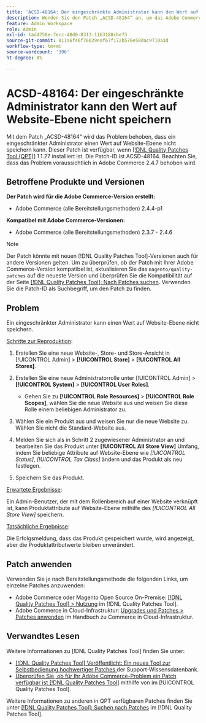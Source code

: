```yaml
---
title: 'ACSD-48164: Der eingeschränkte Administrator kann den Wert auf Website-Ebene nicht speichern'
description: Wenden Sie den Patch „ACSD-48164“ an, um das Adobe Commerce-Problem zu beheben, bei dem ein Admin mit Zugriffsbeschränkungen einen Wert auf Website-Ebene nicht speichern kann.
feature: Admin Workspace
role: Admin
exl-id: 1ad4758e-7ecc-48d0-8313-1163188cbe73
source-git-commit: 011a6f46f76029eaf67f172b576e58dac9710a3d
workflow-type: tm+mt
source-wordcount: '396'
ht-degree: 0%

---
```


# ACSD-48164: Der eingeschränkte Administrator kann den Wert auf Website-Ebene nicht speichern

Mit dem Patch „ACSD-48164“ wird das Problem behoben, dass ein eingeschränkter Administrator einen Wert auf Website-Ebene nicht speichern kann. Dieser Patch ist verfügbar, wenn [[!DNL Quality Patches Tool (QPT)]](https://experienceleague.adobe.com/en/docs/commerce-operations/tools/quality-patches-tool/quality-patches-tool-to-self-serve-quality-patches) 1.1.27 installiert ist. Die Patch-ID ist ACSD-48164. Beachten Sie, dass das Problem voraussichtlich in Adobe Commerce 2.4.7 behoben wird.

## Betroffene Produkte und Versionen

**Der Patch wird für die Adobe Commerce-Version erstellt:**

* Adobe Commerce (alle Bereitstellungsmethoden) 2.4.4-p1

**Kompatibel mit Adobe Commerce-Versionen:**

* Adobe Commerce (alle Bereitstellungsmethoden) 2.3.7 - 2.4.6

>[!NOTE]
>
>Der Patch könnte mit neuen [!DNL Quality Patches Tool]-Versionen auch für andere Versionen gelten. Um zu überprüfen, ob der Patch mit Ihrer Adobe Commerce-Version kompatibel ist, aktualisieren Sie das `magento/quality-patches` auf die neueste Version und überprüfen Sie die Kompatibilität auf der Seite [[!DNL Quality Patches Tool]: Nach Patches suchen](https://experienceleague.adobe.com/tools/commerce-quality-patches/index.html). Verwenden Sie die Patch-ID als Suchbegriff, um den Patch zu finden.

## Problem

Ein eingeschränkter Administrator kann einen Wert auf Website-Ebene nicht speichern.

<u>Schritte zur Reproduktion</u>:

1. Erstellen Sie eine neue Website-, Store- und Store-Ansicht in [!UICONTROL Admin] > **[!UICONTROL Store]** > **[!UICONTROL All Stores]**.
1. Erstellen Sie eine neue Administratorrolle unter [!UICONTROL Admin] > **[!UICONTROL System]** > **[!UICONTROL User Roles]**.

   * Gehen Sie zu **[!UICONTROL Role Resources]** > **[!UICONTROL Role Scopes]**, wählen Sie die neue Website aus und weisen Sie diese Rolle einem beliebigen Administrator zu.

1. Wählen Sie ein Produkt aus und weisen Sie nur die neue Website zu. Wählen Sie nicht die Standard-Website aus.
1. Melden Sie sich als in Schritt 2 zugewiesener Administrator an und bearbeiten Sie das Produkt unter **[!UICONTROL All Store View]** Umfang, indem Sie beliebige Attribute auf Website-Ebene wie *[!UICONTROL Status]*, *[!UICONTROL Tax Class]* ändern und das Produkt als neu festlegen.
1. Speichern Sie das Produkt.

<u>Erwartete Ergebnisse</u>:

Ein Admin-Benutzer, der mit dem Rollenbereich auf einer Website verknüpft ist, kann Produktattribute auf Website-Ebene mithilfe des *[!UICONTROL All Store View]* speichern.

<u>Tatsächliche Ergebnisse</u>:

Die Erfolgsmeldung, dass das Produkt gespeichert wurde, wird angezeigt, aber die Produktattributwerte bleiben unverändert.

## Patch anwenden

Verwenden Sie je nach Bereitstellungsmethode die folgenden Links, um einzelne Patches anzuwenden:

* Adobe Commerce oder Magento Open Source On-Premise: [[!DNL Quality Patches Tool] > Nutzung](/help/tools/quality-patches-tool/usage.md) im [!DNL Quality Patches Tool].
* Adobe Commerce in Cloud-Infrastruktur: [Upgrades und Patches > Patches anwenden](https://experienceleague.adobe.com/docs/commerce-cloud-service/user-guide/develop/upgrade/apply-patches.html) im Handbuch zu Commerce in Cloud-Infrastruktur.

## Verwandtes Lesen

Weitere Informationen zu [!DNL Quality Patches Tool] finden Sie unter:

* [[!DNL Quality Patches Tool] Veröffentlicht: Ein neues Tool zur Selbstbedienung hochwertiger Patches ](https://experienceleague.adobe.com/en/docs/commerce-operations/tools/quality-patches-tool/quality-patches-tool-to-self-serve-quality-patches) der Support-Wissensdatenbank.
* [Überprüfen Sie, ob für Ihr Adobe Commerce-Problem ein Patch verfügbar ist [!DNL Quality Patches Tool]](/help/tools/quality-patches-tool/patches-available-in-qpt/check-patch-for-magento-issue-with-magento-quality-patches.md) mithilfe von im [!UICONTROL Quality Patches Tool].


Weitere Informationen zu anderen in QPT verfügbaren Patches finden Sie unter [[!DNL Quality Patches Tool]: Suchen nach Patches](https://experienceleague.adobe.com/tools/commerce-quality-patches/index.html) im [!DNL Quality Patches Tool].
